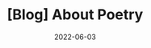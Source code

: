 ---
published: true
title: "[Blog] About Poetry"
date: 2022-06-03
last_modified_at: 2022-06-03T14:02:00
toc: true
toc_sticky: true
categories:
  - blog
tags:
  - python
  - poetry
---